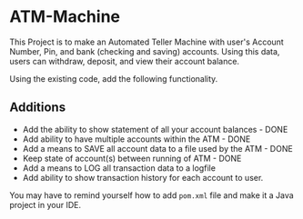 # ATM-Machine

This Project is to make an Automated Teller Machine with user's Account Number, Pin, and bank (checking and saving) accounts.
Using this data, users can withdraw, deposit, and view their account balance.

Using the existing code, add the following functionality.

## Additions

- Add the ability to show statement of all your account balances - DONE
- Add ability to have multiple accounts within the ATM - DONE
- Add a means to SAVE all account data to a file used by the ATM - DONE
- Keep state of account(s) between running of ATM - DONE
- Add a means to LOG all transaction data to a logfile
- Add ability to show transaction history for each account to user.

You may have to remind yourself how to add `pom.xml` file and make it a Java project in your IDE.
